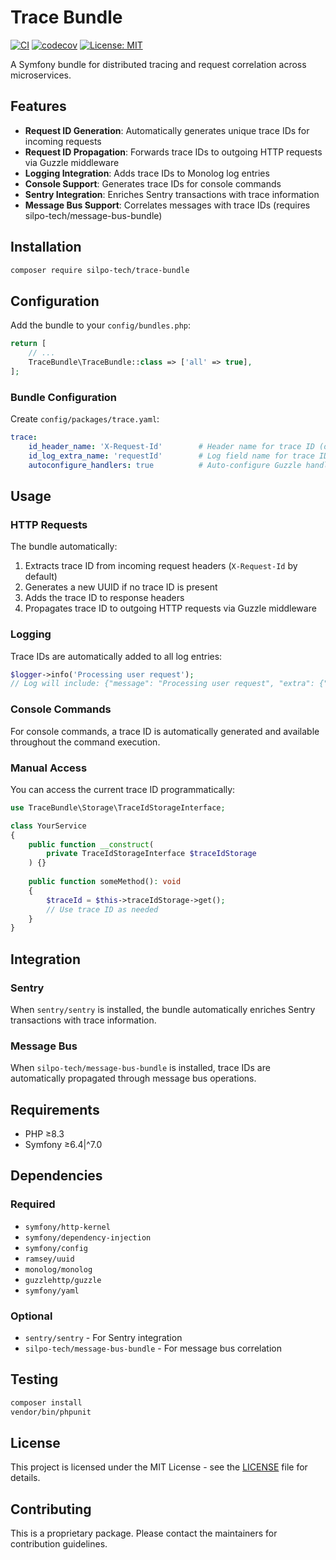 # Trace Bundle

[![CI](https://github.com/silpo-tech/trace-bundle/workflows/CI/badge.svg)](https://github.com/silpo-tech/trace-bundle/actions)
[![codecov](https://codecov.io/gh/silpo-tech/trace-bundle/branch/main/graph/badge.svg)](https://codecov.io/gh/silpo-tech/trace-bundle)
[![License: MIT](https://img.shields.io/badge/License-MIT-yellow.svg)](https://opensource.org/licenses/MIT)

A Symfony bundle for distributed tracing and request correlation across microservices.

## Features

- **Request ID Generation**: Automatically generates unique trace IDs for incoming requests
- **Request ID Propagation**: Forwards trace IDs to outgoing HTTP requests via Guzzle middleware
- **Logging Integration**: Adds trace IDs to Monolog log entries
- **Console Support**: Generates trace IDs for console commands
- **Sentry Integration**: Enriches Sentry transactions with trace information
- **Message Bus Support**: Correlates messages with trace IDs (requires silpo-tech/message-bus-bundle)

## Installation

```bash
composer require silpo-tech/trace-bundle
```

## Configuration

Add the bundle to your `config/bundles.php`:

```php
return [
    // ...
    TraceBundle\TraceBundle::class => ['all' => true],
];
```

### Bundle Configuration

Create `config/packages/trace.yaml`:

```yaml
trace:
    id_header_name: 'X-Request-Id'        # Header name for trace ID (default)
    id_log_extra_name: 'requestId'        # Log field name for trace ID (default)
    autoconfigure_handlers: true          # Auto-configure Guzzle handlers (default)
```

## Usage

### HTTP Requests

The bundle automatically:
1. Extracts trace ID from incoming request headers (`X-Request-Id` by default)
2. Generates a new UUID if no trace ID is present
3. Adds the trace ID to response headers
4. Propagates trace ID to outgoing HTTP requests via Guzzle middleware

### Logging

Trace IDs are automatically added to all log entries:

```php
$logger->info('Processing user request'); 
// Log will include: {"message": "Processing user request", "extra": {"requestId": "uuid-here"}}
```

### Console Commands

For console commands, a trace ID is automatically generated and available throughout the command execution.

### Manual Access

You can access the current trace ID programmatically:

```php
use TraceBundle\Storage\TraceIdStorageInterface;

class YourService
{
    public function __construct(
        private TraceIdStorageInterface $traceIdStorage
    ) {}
    
    public function someMethod(): void
    {
        $traceId = $this->traceIdStorage->get();
        // Use trace ID as needed
    }
}
```

## Integration

### Sentry

When `sentry/sentry` is installed, the bundle automatically enriches Sentry transactions with trace information.

### Message Bus

When `silpo-tech/message-bus-bundle` is installed, trace IDs are automatically propagated through message bus operations.

## Requirements

- PHP ≥8.3
- Symfony ≥6.4|^7.0

## Dependencies

### Required
- `symfony/http-kernel`
- `symfony/dependency-injection`
- `symfony/config`
- `ramsey/uuid`
- `monolog/monolog`
- `guzzlehttp/guzzle`
- `symfony/yaml`

### Optional
- `sentry/sentry` - For Sentry integration
- `silpo-tech/message-bus-bundle` - For message bus correlation

## Testing

```bash
composer install
vendor/bin/phpunit
```

## License

This project is licensed under the MIT License - see the [LICENSE](LICENSE) file for details.

## Contributing

This is a proprietary package. Please contact the maintainers for contribution guidelines.
